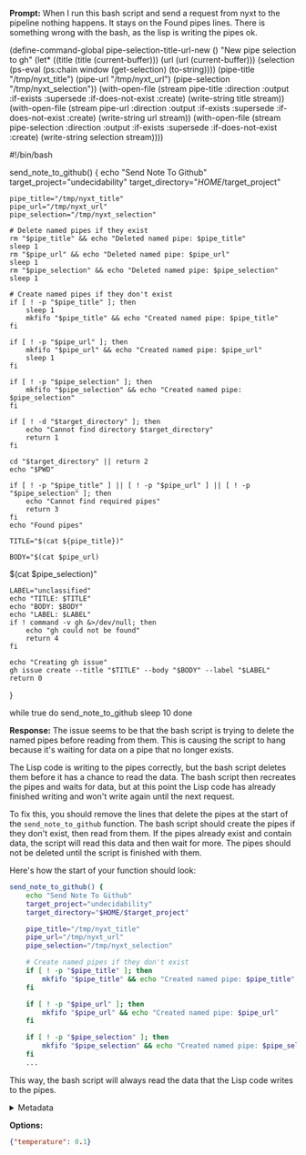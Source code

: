 **Prompt:**
When I run this bash script and send a request from nyxt to the pipeline nothing happens. It stays on the Found pipes lines. There is something wrong with the bash, as the lisp is writing the pipes ok.

(define-command-global pipe-selection-title-url-new ()
    "New pipe selection to gh"
  (let* ((title (title (current-buffer)))
         (url (url (current-buffer)))
         (selection (ps-eval (ps:chain window (get-selection) (to-string))))
         (pipe-title "/tmp/nyxt_title")
         (pipe-url "/tmp/nyxt_url")
         (pipe-selection "/tmp/nyxt_selection"))
    (with-open-file (stream pipe-title
                           :direction :output
                           :if-exists :supersede
                           :if-does-not-exist :create)
      (write-string title stream))
    (with-open-file (stream pipe-url
                           :direction :output
                           :if-exists :supersede
                           :if-does-not-exist :create)
      (write-string url stream))
    (with-open-file (stream pipe-selection
                           :direction :output
                           :if-exists :supersede
                           :if-does-not-exist :create)
      (write-string selection stream))))


 #!/bin/bash

send_note_to_github() {
    echo "Send Note To Github"
    target_project="undecidability"
    target_directory="$HOME/$target_project"

    pipe_title="/tmp/nyxt_title"
    pipe_url="/tmp/nyxt_url"
    pipe_selection="/tmp/nyxt_selection"

    # Delete named pipes if they exist
    rm "$pipe_title" && echo "Deleted named pipe: $pipe_title"
    sleep 1
    rm "$pipe_url" && echo "Deleted named pipe: $pipe_url"
    sleep 1
    rm "$pipe_selection" && echo "Deleted named pipe: $pipe_selection"
    sleep 1

    # Create named pipes if they don't exist
    if [ ! -p "$pipe_title" ]; then
        sleep 1
        mkfifo "$pipe_title" && echo "Created named pipe: $pipe_title"
    fi

    if [ ! -p "$pipe_url" ]; then
        mkfifo "$pipe_url" && echo "Created named pipe: $pipe_url"
        sleep 1
    fi

    if [ ! -p "$pipe_selection" ]; then
        mkfifo "$pipe_selection" && echo "Created named pipe: $pipe_selection"
    fi

    if [ ! -d "$target_directory" ]; then
        echo "Cannot find directory $target_directory"
        return 1
    fi

    cd "$target_directory" || return 2
    echo "$PWD"

    if [ ! -p "$pipe_title" ] || [ ! -p "$pipe_url" ] || [ ! -p "$pipe_selection" ]; then
        echo "Cannot find required pipes"
        return 3
    fi
    echo "Found pipes"

    TITLE="$(cat ${pipe_title})"

    BODY="$(cat $pipe_url)
$(cat $pipe_selection)"

    LABEL="unclassified"
    echo "TITLE: $TITLE"
    echo "BODY: $BODY"
    echo "LABEL: $LABEL"
    if ! command -v gh &>/dev/null; then
        echo "gh could not be found"
        return 4
    fi

    echo "Creating gh issue"
    gh issue create --title "$TITLE" --body "$BODY" --label "$LABEL"
    return 0
}

while true
do
    send_note_to_github
    sleep 10
done

**Response:**
The issue seems to be that the bash script is trying to delete the named pipes before reading from them. This is causing the script to hang because it's waiting for data on a pipe that no longer exists.

The Lisp code is writing to the pipes correctly, but the bash script deletes them before it has a chance to read the data. The bash script then recreates the pipes and waits for data, but at this point the Lisp code has already finished writing and won't write again until the next request.

To fix this, you should remove the lines that delete the pipes at the start of the `send_note_to_github` function. The bash script should create the pipes if they don't exist, then read from them. If the pipes already exist and contain data, the script will read this data and then wait for more. The pipes should not be deleted until the script is finished with them.

Here's how the start of your function should look:

```bash
send_note_to_github() {
    echo "Send Note To Github"
    target_project="undecidability"
    target_directory="$HOME/$target_project"

    pipe_title="/tmp/nyxt_title"
    pipe_url="/tmp/nyxt_url"
    pipe_selection="/tmp/nyxt_selection"

    # Create named pipes if they don't exist
    if [ ! -p "$pipe_title" ]; then
        mkfifo "$pipe_title" && echo "Created named pipe: $pipe_title"
    fi

    if [ ! -p "$pipe_url" ]; then
        mkfifo "$pipe_url" && echo "Created named pipe: $pipe_url"
    fi

    if [ ! -p "$pipe_selection" ]; then
        mkfifo "$pipe_selection" && echo "Created named pipe: $pipe_selection"
    fi
    ...
```

This way, the bash script will always read the data that the Lisp code writes to the pipes.

<details><summary>Metadata</summary>

- Duration: 40558 ms
- Datetime: 2023-10-26T20:18:47.936856
- Model: gpt-4-0613

</details>

**Options:**
```json
{"temperature": 0.1}
```

